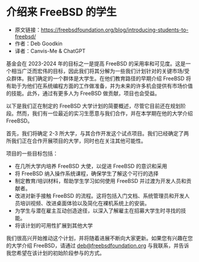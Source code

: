 # 介绍来 FreeBSD 的学生

- 原文链接：<https://freebsdfoundation.org/blog/introducing-students-to-freebsd/>
- 作者：Deb Goodkin
- 译者：Canvis-Me & ChatGPT

基金会在 2023-2024 年的目标之一是提高 FreeBSD 的采用率和可见度。这是一个相当广泛而宏伟的目标，因此我们将其分解为一些我们计划针对的关键市场/受众群体。我们确定的一个群体是大学生。在他们教育路径的早期介绍 FreeBSD 将有助于为他们在系统编程方面的工作做准备，并为未来的许多机会提供有市场价值的技能。此外，通过有更多人为 FreeBSD 做贡献，项目也会受益。

以下是我们正在制定的 FreeBSD 大学计划的简要概述，尽管它目前还在规划阶段。然而，我们有一位最近的实习生愿意与我们合作，并在本学期在他的大学介绍 FreeBSD。

首先，我们将确定 2-3 所大学，与其合作开发这个试点项目。我们已经确定了两所我们正在合作开展项目的大学，同时也在关注其他可能性。

项目的一些目标包括：

- 在几所大学内培养 FreeBSD 大使，以促进 FreeBSD 的意识和采用
- 将 FreeBSD 纳入操作系统课程，确保学生了解这个可行的选择
- 制定教育/培训材料，帮助学生学习如何使用 FreeBSD 并过渡为开发人员和贡献者。
- 改进对新手接触 FreeBSD 的流程。这将包括入门文档、系统管理员和开发人员培训视频、改进桌面体验以及简化在裸机系统上的安装。
- 为学生与潜在雇主互动创造途径，以深入了解雇主在招募大学生时寻找的技能。
- 将该计划的可用性扩展到其他大学

我们很高兴开始推动这个计划，并将随着进展不断向大家更新。如果您有兴趣在您的大学介绍 FreeBSD，请通过 deb@freebsdfoundation.org 与我联系，并告诉我您希望在该计划的初始阶段参与的方式。
